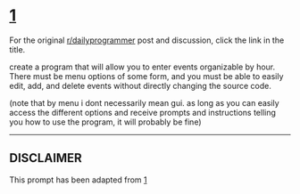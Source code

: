 # [1](https://www.reddit.com/r/dailyprogrammer/comments/pihtx/intermediate_challenge_1/)

For the original [r/dailyprogrammer](https://www.reddit.com/r/dailyprogrammer/) post and discussion, click the link in the title.

create a program that will allow you to enter events organizable by hour. There must be menu options of some form, and you must be able to easily edit, add, and delete events without directly changing the source code.

(note that by menu i dont necessarily mean gui. as long as you can easily access the different options and receive prompts and instructions telling you how to use the program, it will probably be fine)


----
## **DISCLAIMER**
This prompt has been adapted from [1](https://www.reddit.com/r/dailyprogrammer/comments/pihtx/intermediate_challenge_1/
)
